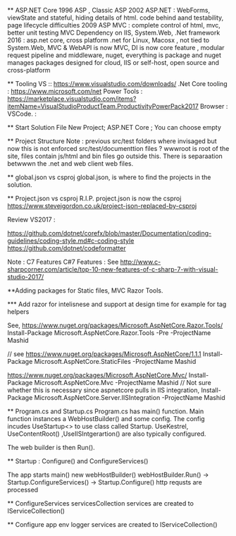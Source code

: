 ** ASP.NET Core
  1996 ASP , Classic ASP
  2002 ASP.NET : WebForms, viewState and stateful, hiding details of html. code behind aand testability, page lifecycle difficulties
  2009 ASP MVC  : complete control of html, mvc, better unit testing
   MVC Dependency on IIS, System.Web, .Net framework
  2016 : asp.net core, cross platform .net for Linux, Macosx , not tied to System.Web,
   MVC & WebAPI is now MVC, DI is now core feature , 
   modular request pipeline and middleware, 
   nuget, everything is package and nuget manages packages
   designed for cloud,
   IIS or self-host, open source and cross-platform


** Tooling
  VS ::  https://www.visualstudio.com/downloads/
  .Net Core tooling :  https://www.microsoft.com/net
  Power Tools : https://marketplace.visualstudio.com/items?itemName=VisualStudioProductTeam.ProductivityPowerPack2017
  Browser : 
  VSCode. : 


** Start Solution 
  File New Project; 
  ASP.NET Core ; 
  You can choose empty


** Project Structure
  Note : previous src/test folders where invisaged but now this is not enforced
  src/test/documenttion files ? 
  wwwroot is root of the site, files contain js/html and bin files go outside this. There is separaation betwwwn the .net and web client web files.

** global.json vs csproj
   global.json, is where to find the projects in the solution.


** Project.json vs csproj
  R.I.P. project.json is now the csproj https://www.stevejgordon.co.uk/project-json-replaced-by-csproj


Review VS2017 : 
	
 https://github.com/dotnet/corefx/blob/master/Documentation/coding-guidelines/coding-style.md#c-coding-style
 https://github.com/dotnet/codeformatter


Note : C7 Features
  C#7 Features : See http://www.c-sharpcorner.com/article/top-10-new-features-of-c-sharp-7-with-visual-studio-2017/


**Adding packages for Static files, MVC Razor Tools.

*** Add razor for intelisnese and support at design time for example for tag helpers

See,  https://www.nuget.org/packages/Microsoft.AspNetCore.Razor.Tools/
Install-Package Microsoft.AspNetCore.Razor.Tools -Pre -ProjectName Mashid

// see https://www.nuget.org/packages/Microsoft.AspNetCore/1.1.1
Install-Package Microsoft.AspNetCore.StaticFiles -ProjectName Mashid

https://www.nuget.org/packages/Microsoft.AspNetCore.Mvc/
Install-Package Microsoft.AspNetCore.Mvc -ProjectName Mashid
// Not sure whether this is necessary since aspnetcore pulls in IIS integration, Install-Package Microsoft.AspNetCore.Server.IISIntegration -ProjectName Mashid





** Program.cs and Startup.cs
  Program.cs has main() function. 
  Main function instances a WebHostBuilder() and some config.
  The config incudes UseStartup<> to use class called Startup.
  UseKestrel, UseContentRoot() ,UseIISIntgerartion() are also typically configured.

  The web builder is then Run().

** Startup : Configure() and ConfigureServices()

The app starts
  main()
	new webHostBuilder()
	webHostBuilder.Run()
	-> Startup.ConfigureServices()
	-> Startup.Configure()
   http requsts are processed

** ConfigureServices servicesCollection
  services are created to IServiceCollection()
 
** Configure app env logger 
  services are created to IServiceCollection()











  




